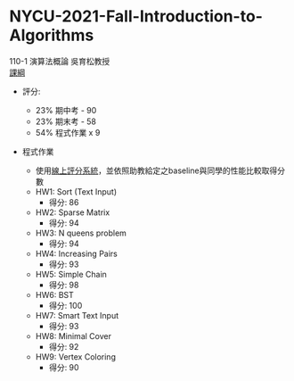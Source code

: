 # NYCU-2021-Fall-Introduction-to-Algorithms
110-1 演算法概論 吳育松教授<br/>
[課綱](https://timetable.nycu.edu.tw/?r=main/crsoutline&Acy=110&Sem=1&CrsNo=1187&lang=zh-tw)

- 評分:
  - 23% 期中考 - 90
  - 23% 期末考 - 58
  - 54% 程式作業 x 9
 
- 程式作業
  - 使用[線上評分系統](https://codesensor.cs.nycu.edu.tw/)，並依照助教給定之baseline與同學的性能比較取得分數
  - HW1: Sort (Text Input)
    - 得分: 86
  - HW2: Sparse Matrix
    - 得分: 94
  - HW3: N queens problem
    - 得分: 94
  - HW4: Increasing Pairs
    - 得分: 93
  - HW5: Simple Chain
    - 得分: 98
  - HW6: BST
    - 得分: 100
  - HW7: Smart Text Input
    - 得分: 93
  - HW8: Minimal Cover
    - 得分: 92
  - HW9: Vertex Coloring
    - 得分: 90
